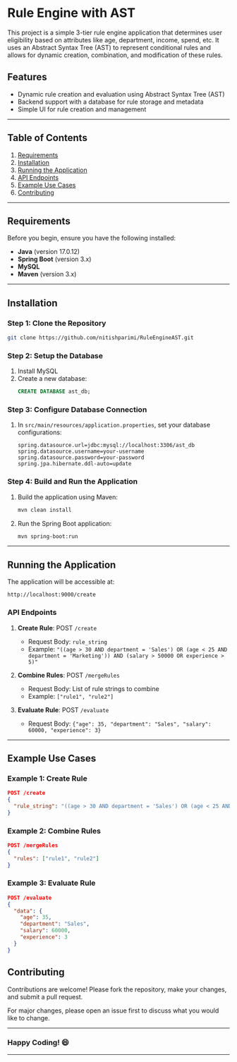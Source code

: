 # Rule Engine with AST

This project is a simple 3-tier rule engine application that determines user eligibility based on attributes like age, department, income, spend, etc. It uses an Abstract Syntax Tree (AST) to represent conditional rules and allows for dynamic creation, combination, and modification of these rules.

## Features
- Dynamic rule creation and evaluation using Abstract Syntax Tree (AST)
- Backend support with a database for rule storage and metadata
- Simple UI for rule creation and management

---

## Table of Contents
1. [Requirements](#requirements)
2. [Installation](#installation)
3. [Running the Application](#running-the-application)
4. [API Endpoints](#api-endpoints)
5. [Example Use Cases](#example-use-cases)
6. [Contributing](#contributing)

---

## Requirements

Before you begin, ensure you have the following installed:
- **Java** (version 17.0.12)
- **Spring Boot** (version 3.x)
- **MySQL**
- **Maven** (version 3.x)

---

## Installation

### Step 1: Clone the Repository

```bash
git clone https://github.com/nitishparimi/RuleEngineAST.git
```

### Step 2: Setup the Database
1. Install MySQL
2. Create a new database:
   ```sql
   CREATE DATABASE ast_db;
   ```

### Step 3: Configure Database Connection
1. In `src/main/resources/application.properties`, set your database configurations:
   ```properties
   spring.datasource.url=jdbc:mysql://localhost:3306/ast_db
   spring.datasource.username=your-username
   spring.datasource.password=your-password
   spring.jpa.hibernate.ddl-auto=update
   ```

### Step 4: Build and Run the Application
1. Build the application using Maven:
   ```bash
   mvn clean install
   ```
2. Run the Spring Boot application:
   ```bash
   mvn spring-boot:run
   ```

---

## Running the Application

The application will be accessible at:
```
http://localhost:9000/create
```

### API Endpoints

1. **Create Rule**: POST `/create`
   - Request Body: `rule_string`
   - Example: `"((age > 30 AND department = 'Sales') OR (age < 25 AND department = 'Marketing')) AND (salary > 50000 OR experience > 5)"`

2. **Combine Rules**: POST `/mergeRules`
   - Request Body: List of rule strings to combine
   - Example: `["rule1", "rule2"]`

3. **Evaluate Rule**: POST `/evaluate`
   - Request Body: `{"age": 35, "department": "Sales", "salary": 60000, "experience": 3}`

---

## Example Use Cases

### Example 1: Create Rule
```json
POST /create
{
  "rule_string": "((age > 30 AND department = 'Sales') OR (age < 25 AND department = 'Marketing')) AND (salary > 50000 OR experience > 5)"
}
```

### Example 2: Combine Rules
```json
POST /mergeRules
{
  "rules": ["rule1", "rule2"]
}
```

### Example 3: Evaluate Rule
```json
POST /evaluate
{
  "data": {
    "age": 35,
    "department": "Sales",
    "salary": 60000,
    "experience": 3
  }
}
```



## Contributing

Contributions are welcome! Please fork the repository, make your changes, and submit a pull request.

For major changes, please open an issue first to discuss what you would like to change.

---


### Happy Coding! 😄

---

